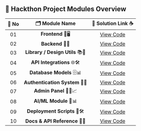 ## 🧩 Hackthon Project Modules Overview

| 🔢 **No** | 🗂️ **Module Name**                | 🔗 **Solution Link** ☕ |
|:--------:|:----------------------------------:|:----------------------:|
| 01       | **Frontend** 🎨🖥️                  | [View Code](https://github.com/Sangram03/Hackthons-Ideas-used/tree/main/Frontend) |
| 02       | **Backend** 🧠🔧                    | [View Code](https://github.com/Sangram03/Hackthons-Ideas-used/tree/main/Backend) |
| 03       | **Library / Design Utils** 📚🔢     | [View Code](https://github.com/Sangram03/Hackthons-Ideas-used/tree/main/Design) |
| 04       | **API Integrations** 🌐🛠️           | [View Code](#) |
| 05       | **Database Models** 🗄️📊            | [View Code](https://github.com/Sangram03/Hackthons-Ideas-used/tree/main/DataBase) |
| 06       | **Authentication System** 🔐🪪       | [View Code](#) |
| 07       | **Admin Panel** 🧑‍💼📈               | [View Code](#) |
| 08       | **AI/ML Module** 🤖📊               | [View Code](#) |
| 09       | **Deployment Scripts** 🚀🛠️         | [View Code](#) |
| 10       | **Docs & API Reference** 📄🧾       | [View Code](https://github.com/Sangram03/Hackthons-Ideas-used/tree/main/Backend/API) |
